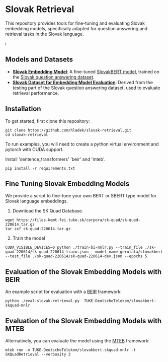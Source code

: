# Slovak Retrieval

This repository provides tools for fine-tuning and evaluating Slovak embedding models, specifically adapted for question answering and retrieval tasks in the Slovak language.

i
## Models and Datasets

- **[Slovak Embedding Model](https://huggingface.co/TUKE-DeutscheTelekom/slovakbert-skquad-mnlr)**: A fine-tuned [SlovakBERT model](https://huggingface.co/gerulata/slovakbert), trained on the [Slovak question answering dataset](https://huggingface.co/datasets/TUKE-DeutscheTelekom/skquad).
- **[Slovak Dataset for Embedding Model Evaluation](https://huggingface.co/datasets/TUKE-KEMT/retrieval-skquad)**: Derived from the testing part of the Slovak question answering dataset, used to evaluate retrieval performance.



## Installation

To get started, first clone this repository:


```
git clone https://github.com/hladek/slovak-retrieval.git
cd slovak-retrieval
```

To run examples, you will need to create a python virtual environment and pytorch with CUDA support. 


Install 'sentence_transformers' 'beir' and 'mteb'.

```
pip install -r requirements.txt
```

## Fine Tuning Slovak Embedding Models

We provide a script to fine-tune your own BERT or SBERT  type model for Slovak language embeddings.


1. Download the SK Quad Database.

```
wget https://files.kemt.fei.tuke.sk/corpora/sk-quad/sk-quad-220614.tar.gz
tar zxf sk-quad-220614.tar.gz
```

2. Train the model

```
CUDA_VISIBLE_DEVICES=0 python ./train-bi-mnlr.py --train_file ./sk-quad-220614/sk-quad-220614-train.json --model_name gerulata/slovakbert --test_file ./sk-quad-220614/sk-quad-220614-dev.json --epochs 5
```

## Evaluation of the Slovak Embedding Models with BEIR


An example script for evaluation  with a [BEIR](https://github.com/beir-cellar/beir) framework:


```
python ./eval-slovak-retrieval.py  TUKE-DeutscheTelekom/slovakbert-skquad-mnlr 
``` 


## Evaluation of the Slovak Embedding Models with MTEB

Alternatively, you can evaluate the model using the [MTEB](https://github.com/embeddings-benchmark/mteb) framework:

```
mteb run -m TUKE-DeutscheTelekom/slovakbert-skquad-mnlr -t SKQuadRetrieval --verbosity 3
```

